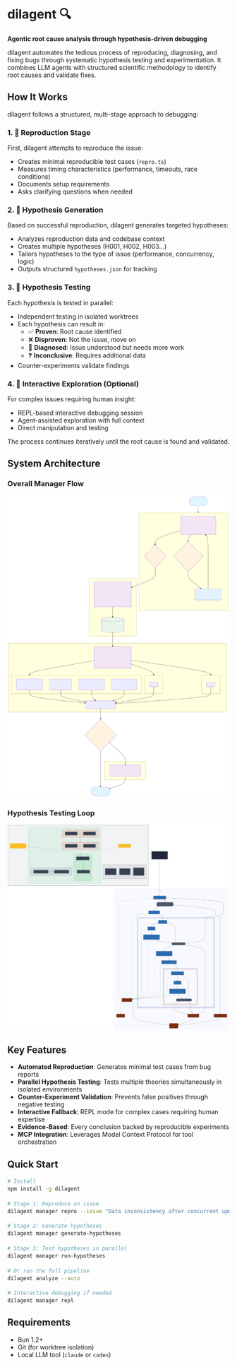 # dilagent 🔍

**Agentic root cause analysis through hypothesis-driven debugging**

dilagent automates the tedious process of reproducing, diagnosing, and fixing bugs through systematic hypothesis testing and experimentation. It combines LLM agents with structured scientific methodology to identify root causes and validate fixes.

## How It Works

dilagent follows a structured, multi-stage approach to debugging:

### 1. 🔬 Reproduction Stage
First, dilagent attempts to reproduce the issue:
- Creates minimal reproducible test cases (`repro.ts`)
- Measures timing characteristics (performance, timeouts, race conditions)
- Documents setup requirements
- Asks clarifying questions when needed

### 2. 🧠 Hypothesis Generation  
Based on successful reproduction, dilagent generates targeted hypotheses:
- Analyzes reproduction data and codebase context
- Creates multiple hypotheses (H001, H002, H003...)
- Tailors hypotheses to the type of issue (performance, concurrency, logic)
- Outputs structured `hypotheses.json` for tracking

### 3. 🧪 Hypothesis Testing
Each hypothesis is tested in parallel:
- Independent testing in isolated worktrees
- Each hypothesis can result in:
  - ✅ **Proven**: Root cause identified
  - ❌ **Disproven**: Not the issue, move on
  - 🎯 **Diagnosed**: Issue understood but needs more work
  - ❓ **Inconclusive**: Requires additional data
- Counter-experiments validate findings

### 4. 💬 Interactive Exploration (Optional)
For complex issues requiring human insight:
- REPL-based interactive debugging session
- Agent-assisted exploration with full context
- Direct manipulation and testing

The process continues iteratively until the root cause is found and validated.

## System Architecture

### Overall Manager Flow
![System Overview](./diagrams/manager-flow.svg)

### Hypothesis Testing Loop
![Hypothesis Loop](./diagrams/hypothesis-loop.svg)

## Key Features

- **Automated Reproduction**: Generates minimal test cases from bug reports
- **Parallel Hypothesis Testing**: Tests multiple theories simultaneously in isolated environments
- **Counter-Experiment Validation**: Prevents false positives through negative testing
- **Interactive Fallback**: REPL mode for complex cases requiring human expertise
- **Evidence-Based**: Every conclusion backed by reproducible experiments
- **MCP Integration**: Leverages Model Context Protocol for tool orchestration

## Quick Start

```bash
# Install
npm install -g dilagent

# Stage 1: Reproduce an issue
dilagent manager repro --issue "Data inconsistency after concurrent updates"

# Stage 2: Generate hypotheses
dilagent manager generate-hypotheses

# Stage 3: Test hypotheses in parallel
dilagent manager run-hypotheses

# Or run the full pipeline
dilagent analyze --auto

# Interactive debugging if needed
dilagent manager repl
```

## Requirements

- Bun 1.2+
- Git (for worktree isolation)
- Local LLM tool (`claude` or `codex`)